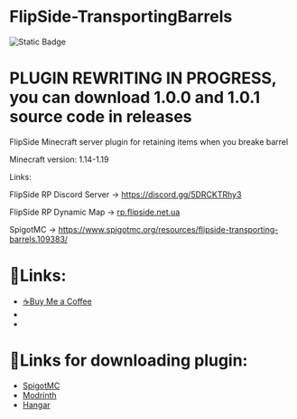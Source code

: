 # FlipSide-TransportingBarrels

![Static Badge](https://img.shields.io/badge/1.0.0-black?style=flat&label=Version&labelColor=25c2a0)

# PLUGIN REWRITING IN PROGRESS, you can download 1.0.0 and 1.0.1 source code in releases

FlipSide Minecraft server plugin for retaining items when you breake barrel

Minecraft version: 1.14-1.19

Links:

FlipSide RP Discord Server -> https://discord.gg/5DRCKTRhy3
                                                                  
FlipSide RP Dynamic Map -> [rp.flipside.net.ua](http://rp.flipside.net.ua/)

SpigotMC -> https://www.spigotmc.org/resources/flipside-transporting-barrels.109383/
# 🔗Links:
* [☕Buy Me a Coffee](https://hangar.papermc.io/linkout?remoteUrl=https%3A%2F%2Fwww.buymeacoffee.com%2Fnothomka)
* []()
* []()

# 🔗Links for downloading plugin:
* [SpigotMC]()
* [Modrinth]()
* [Hangar]()
